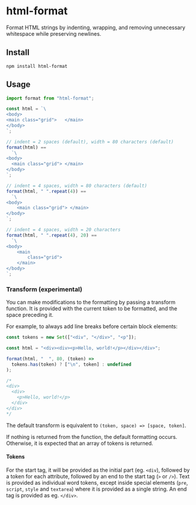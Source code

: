 # html-format

Format HTML strings by indenting, wrapping, and removing unnecessary
whitespace while preserving newlines.

## Install

    npm install html-format

## Usage

```javascript
import format from "html-format";

const html = `\
<body>
<main class="grid">   </main>
</body>
`;

// indent = 2 spaces (default), width = 80 characters (default)
format(html) ==
  `\
<body>
  <main class="grid"> </main>
</body>
`;

// indent = 4 spaces, width = 80 characters (default)
format(html, " ".repeat(4)) ==
  `\
<body>
    <main class="grid"> </main>
</body>
`;

// indent = 4 spaces, width = 20 characters
format(html, " ".repeat(4), 20) ==
  `\
<body>
    <main
        class="grid">
    </main>
</body>
`;
```

### Transform (experimental)

You can make modifications to the formatting by passing a transform function. It
is provided with the current token to be formatted, and the space preceding it.

For example, to always add line breaks before certain block elements:

```javascript
const tokens = new Set(["<div", "</div>", "<p"]);

const html = "<div><div><p>Hello, world!</p></div></div>";

format(html, "  ", 80, (token) =>
  tokens.has(token) ? ["\n", token] : undefined
);

/*
<div>
  <div>
    <p>Hello, world!</p>
  </div>
</div>
*/
```

The default transform is equivalent to `(token, space) => [space, token]`.

If nothing is returned from the function, the default formatting occurs.
Otherwise, it is expected that an array of tokens is returned.

#### Tokens

For the start tag, it will be provided as the initial part (eg. `<div`),
followed by a token for each attribute, followed by an end to the start tag
(`>` or `/>`). Text is provided as individual word tokens, except inside special
elements (`pre`, `script`, `style` and `textarea`) where it is provided as a
single string. An end tag is provided as eg. `</div>`.

